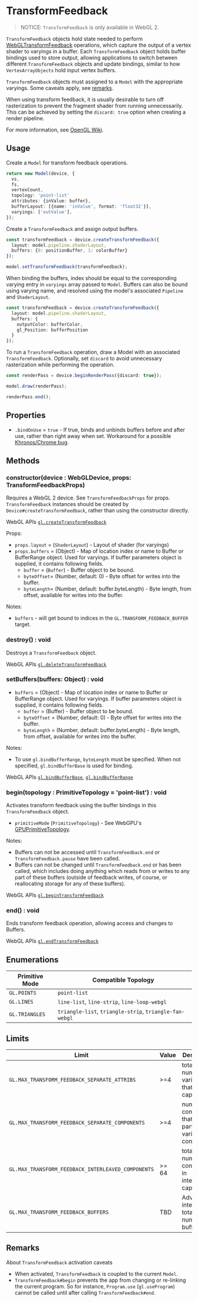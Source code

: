 # TransformFeedback

> NOTICE: `TransformFeedback` is only available in WebGL 2.

`TransformFeedback` objects hold state needed to perform [WebGLTransformFeedback](https://developer.mozilla.org/en-US/docs/Web/API/WebGLTransformFeedback) operations, which capture the output of a vertex shader to varyings in a buffer. Each `TransformFeedback` object holds buffer bindings used to store output, allowing applications to switch between different `TransformFeedback` objects and update bindings, similar to how `VertexArrayObjects` hold input vertex buffers.

`TransformFeedback` objects must assigned to a `Model` with the appropriate varyings. Some caveats apply, see [remarks](#remarks).

When using transform feedback, it is usually desirable to turn off rasterization to prevent the fragment shader from running unnecessarily. This can be achieved by setting the `discard: true` option when creating a render pipeline.

For more information, see [OpenGL Wiki](https://www.khronos.org/opengl/wiki/Transform_Feedback).

## Usage

Create a `Model` for transform feedback operations.

```typescript
return new Model(device, {
  vs,
  fs,
  vertexCount,
  topology: 'point-list'
  attributes: {inValue: buffer},
  bufferLayout: [{name: 'inValue', format: 'float32'}],
  varyings: ['outValue'],
});
```

Create a `TransformFeedback` and assign output buffers.

```typescript
const transformFeedback = device.createTransformFeedback({
  layout: model.pipeline.shaderLayout,
  buffers: {0: positionBuffer, 1: colorBuffer}
});

model.setTransformFeedback(transformFeedback);
```

When binding the buffers, index should be equal to the corresponding varying entry in `varyings` array passed to `Model`. Buffers can also be bound using varying name, and resolved using the model's associated `Pipeline` and `ShaderLayout`.

```typescript
const transformFeedback = device.createTransformFeedback({
  layout: model.pipeline.shaderLayout,
  buffers: {
    outputColor: bufferColor,
    gl_Position: bufferPosition
  }
});
```

To run a `TransformFeedback` operation, draw a Model with an associated `TransformFeedback`. Optionally, set `discard` to avoid unnecessary
rasterization while performing the operation.

```typescript
const renderPass = device.beginRenderPass({discard: true});

model.draw(renderPass);

renderPass.end();
```

## Properties

- `.bindOnUse` = `true` - If true, binds and unbinds buffers before and after use, rather than right away when set. Workaround for a possible [Khronos/Chrome bug](https://github.com/KhronosGroup/WebGL/issues/2346).

## Methods

### constructor(device : WebGLDevice, props: TransformFeedbackProps)

Requires a WebGL 2 device. See `TransformFeedbackProps` for props. `TransformFeedback` instances should be created by `Device#createTransformFeedback`, rather than using the constructor directly.

WebGL APIs [`gl.createTransformFeedback`](https://developer.mozilla.org/en-US/docs/Web/API/WebGL2RenderingContext/createTransformFeedback)

Props:

- `props.layout` = (`ShaderLayout`) - Layout of shader (for varyings)
- `props.buffers` = (Object) - Map of location index or name to Buffer or BufferRange object. Used for varyings. If buffer parameters object is supplied, it contains following fields.
  - `buffer` = (`Buffer`) - Buffer object to be bound.
  - `byteOffset`= (Number, default: 0) - Byte offset for writes into the buffer.
  - `byteLength`= (Number, default: buffer.byteLength) - Byte length, from offset, available for writes into the buffer.

Notes:

- `buffers` - will get bound to indices in the `GL.TRANSFORM_FEEDBACK_BUFFER` target.

### destroy() : void

Destroys a `TransformFeedback` object.

WebGL APIs [`gl.deleteTransformFeedback`](https://developer.mozilla.org/en-US/docs/Web/API/WebGL2RenderingContext/deleteTransformFeedback)

### setBuffers(buffers: Object) : void

- `buffers` = (Object) - Map of location index or name to Buffer or BufferRange object. Used for varyings. If buffer parameters object is supplied, it contains following fields.
  - `buffer` = (Buffer) - Buffer object to be bound.
  - `byteOffset` = (Number, default: 0) - Byte offset for writes into the buffer.
  - `byteLength` = (Number, default: buffer.byteLength) - Byte length, from offset, available for writes into the buffer.

Notes:

- To use `gl.bindBufferRange`, `byteLength` must be specified. When not specified, `gl.bindBufferBase` is used for binding.

WebGL APIs [`gl.bindBufferBase`](https://developer.mozilla.org/en-US/docs/Web/API/WebGL2RenderingContext/bindBufferBase), [`gl.bindBufferRange`](https://developer.mozilla.org/en-US/docs/Web/API/WebGL2RenderingContext/bindBufferRange)

### begin(topology : PrimitiveTopology = 'point-list') : void

Activates transform feedback using the buffer bindings in this `TransformFeedback` object.

- `primitiveMode` (`PrimitiveTopology`) - See WebGPU's [GPUPrimitiveTopology](https://www.w3.org/TR/webgpu/#enumdef-gpuprimitivetopology).

Notes:

- Buffers can not be accessed until `TransformFeedback.end` or `TransformFeedback.pause` have been called.
- Buffers can not be changed until `TransformFeedback.end` or has been called, which includes doing anything which reads from or writes to any part of these buffers (outside of feedback writes, of course, or reallocating storage for any of these buffers).

WebGL APIs [`gl.beginTransformFeedback`](https://developer.mozilla.org/en-US/docs/Web/API/WebGL2RenderingContext/beginTransformFeedback)

### end() : void

Ends transform feedback operation, allowing access and changes to Buffers.

WebGL APIs [`gl.endTransformFeedback`](https://developer.mozilla.org/en-US/docs/Web/API/WebGL2RenderingContext/endTransformFeedback)

## Enumerations

| Primitive Mode | Compatible Topology                                     |
| -------------- | ------------------------------------------------------- |
| `GL.POINTS`    | `point-list`                                            |
| `GL.LINES`     | `line-list`, `line-strip`, `line-loop-webgl`            |
| `GL.TRIANGLES` | `triangle-list`, `triangle-strip`, `triangle-fan-webgl` |

## Limits

| Limit                                              | Value | Description                                                   |
| -------------------------------------------------- | ----- | ------------------------------------------------------------- |
| `GL.MAX_TRANSFORM_FEEDBACK_SEPARATE_ATTRIBS`       | >=4   | total number of variables that can be captured }              |
| `GL.MAX_TRANSFORM_FEEDBACK_SEPARATE_COMPONENTS`    | >=4   | number of components that any particular variable can contain |
| `GL.MAX_TRANSFORM_FEEDBACK_INTERLEAVED_COMPONENTS` | >= 64 | total number of components in interleaved capture             |
| `GL.MAX_TRANSFORM_FEEDBACK_BUFFERS`                | TBD   | Advanced interleaving total number of buffers                 |

## Remarks

About `TransformFeedback` activation caveats

- When activated, `TransformFeedback` is coupled to the current `Model`.
- `TransformFeedback#begin` prevents the app from changing or re-linking the current program. So for instance, `Program.use` (`gl.useProgram`) cannot be called until after calling `TransformFeedback#end`.
